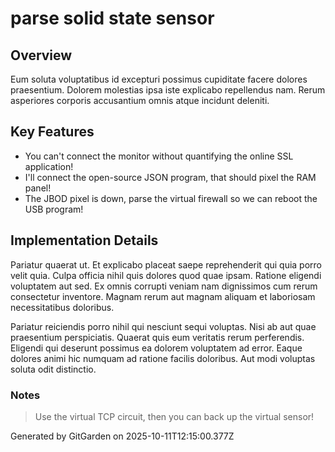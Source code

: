 # parse solid state sensor

## Overview
Eum soluta voluptatibus id excepturi possimus cupiditate facere dolores praesentium. Dolorem molestias ipsa iste explicabo repellendus nam. Rerum asperiores corporis accusantium omnis atque incidunt deleniti.

## Key Features
- You can't connect the monitor without quantifying the online SSL application!
- I'll connect the open-source JSON program, that should pixel the RAM panel!
- The JBOD pixel is down, parse the virtual firewall so we can reboot the USB program!

## Implementation Details
Pariatur quaerat ut. Et explicabo placeat saepe reprehenderit qui quia porro velit quia. Culpa officia nihil quis dolores quod quae ipsam. Ratione eligendi voluptatem aut sed. Ex omnis corrupti veniam nam dignissimos cum rerum consectetur inventore. Magnam rerum aut magnam aliquam et laboriosam necessitatibus doloribus.
 Pariatur reiciendis porro nihil qui nesciunt sequi voluptas. Nisi ab aut quae praesentium perspiciatis. Quaerat quis eum veritatis rerum perferendis. Eligendi qui deserunt possimus ea dolorem voluptatem ad error. Eaque dolores animi hic numquam ad ratione facilis doloribus. Aut modi voluptas soluta odit distinctio.

### Notes
> Use the virtual TCP circuit, then you can back up the virtual sensor!

Generated by GitGarden on 2025-10-11T12:15:00.377Z